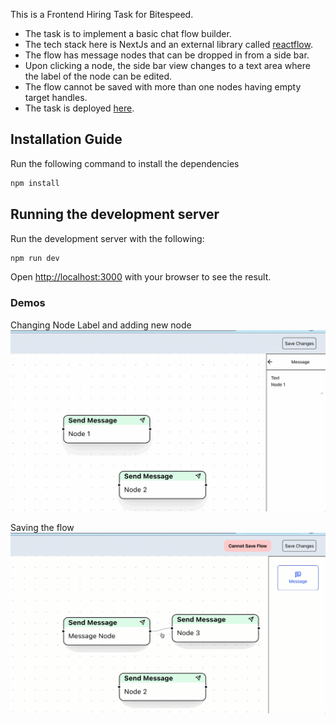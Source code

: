 This is a Frontend Hiring Task for Bitespeed.
- The task is to implement a basic chat flow builder.
- The tech stack here is NextJs and an external library called [reactflow](https://www.reactflow.dev).
- The flow has message nodes that can be dropped in from a side bar.
- Upon clicking a node, the side bar view changes to a text area where the label of the node can be edited.
- The flow cannot be saved with more than one nodes having empty target handles.
- The task is deployed [here]().

## Installation Guide

Run the following command to install the dependencies
```bash 
npm install
```
## Running the development server

Run the development server with the following:

```bash
npm run dev
```
Open [http://localhost:3000](http://localhost:3000) with your browser to see the result.

### Demos

Changing Node Label and adding new node
![](demos/DemoRecording.gif)

Saving the flow
![](demos/DemoRecording1.gif)
